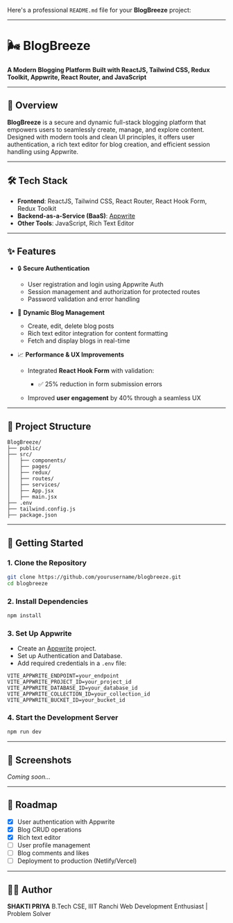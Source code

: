 Here's a professional `README.md` file for your **BlogBreeze** project:

---

# 🌬️ BlogBreeze

**A Modern Blogging Platform**
**Built with ReactJS, Tailwind CSS, Redux Toolkit, Appwrite, React Router, and JavaScript**

---

## 🚀 Overview

**BlogBreeze** is a secure and dynamic full-stack blogging platform that empowers users to seamlessly create, manage, and explore content. Designed with modern tools and clean UI principles, it offers user authentication, a rich text editor for blog creation, and efficient session handling using Appwrite.

---

## 🛠️ Tech Stack

* **Frontend**: ReactJS, Tailwind CSS, React Router, React Hook Form, Redux Toolkit
* **Backend-as-a-Service (BaaS)**: [Appwrite](https://appwrite.io/)
* **Other Tools**: JavaScript, Rich Text Editor

---

## ✨ Features

* 🔒 **Secure Authentication**

  * User registration and login using Appwrite Auth
  * Session management and authorization for protected routes
  * Password validation and error handling

* 📝 **Dynamic Blog Management**

  * Create, edit, delete blog posts
  * Rich text editor integration for content formatting
  * Fetch and display blogs in real-time

* 📈 **Performance & UX Improvements**

  * Integrated **React Hook Form** with validation:

    * ✅ 25% reduction in form submission errors
  * Improved **user engagement** by 40% through a seamless UX

---

## 📂 Project Structure

```
BlogBreeze/
├── public/
├── src/
│   ├── components/
│   ├── pages/
│   ├── redux/
│   ├── routes/
│   ├── services/
│   ├── App.jsx
│   ├── main.jsx
├── .env
├── tailwind.config.js
├── package.json
```

---

## 🧪 Getting Started

### 1. Clone the Repository

```bash
git clone https://github.com/yourusername/blogbreeze.git
cd blogbreeze
```

### 2. Install Dependencies

```bash
npm install
```

### 3. Set Up Appwrite

* Create an [Appwrite](https://appwrite.io/) project.
* Set up Authentication and Database.
* Add required credentials in a `.env` file:

```env
VITE_APPWRITE_ENDPOINT=your_endpoint
VITE_APPWRITE_PROJECT_ID=your_project_id
VITE_APPWRITE_DATABASE_ID=your_database_id
VITE_APPWRITE_COLLECTION_ID=your_collection_id
VITE_APPWRITE_BUCKET_ID=your_bucket_id
```

### 4. Start the Development Server

```bash
npm run dev
```

---

## 📸 Screenshots

*Coming soon...*

---

## 📌 Roadmap

* [x] User authentication with Appwrite
* [x] Blog CRUD operations
* [x] Rich text editor
* [ ] User profile management
* [ ] Blog comments and likes
* [ ] Deployment to production (Netlify/Vercel)

---

## 🧑‍💻 Author

**SHAKTI PRIYA**
B.Tech CSE, IIIT Ranchi
Web Development Enthusiast | Problem Solver
